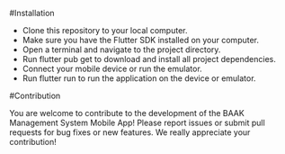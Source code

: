 #Installation

- Clone this repository to your local computer.
- Make sure you have the Flutter SDK installed on your computer.
- Open a terminal and navigate to the project directory.
- Run flutter pub get to download and install all project dependencies.
- Connect your mobile device or run the emulator.
- Run flutter run to run the application on the device or emulator.

#Contribution

You are welcome to contribute to the development of the BAAK Management System Mobile App! Please report issues or submit pull requests for bug fixes or new features. We really appreciate your contribution!
